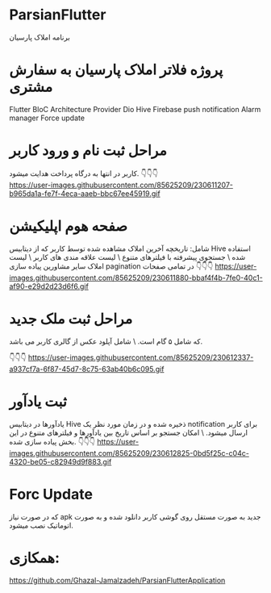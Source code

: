 # ParsianFlutter
برنامه املاک پارسیان
# پروژه فلاتر املاک پارسیان به سفارش مشتری
Flutter
BloC Architecture
Provider
Dio
Hive
Firebase push notification
Alarm manager
Force update

# مراحل ثبت نام و ورود کاربر
کاربر در انتها به درگاه پرداخت هدایت میشود. 
👇👇👇 \
https://user-images.githubusercontent.com/85625209/230611207-b965da1a-fe7f-4eca-aaeb-bbc67ee45919.gif

# صفحه هوم اپلیکیشن
شامل:
تاریخچه آخرین املاک مشاهده شده توسط کاربر که از دیتابیس Hive استفاده شده \ جستجوی پیشرفته با فیلترهای متنوع \ لیست علاقه مندی های کاربر \ لیست املاک سایر مشاورین
پیاده سازی pagination در تمامی صفحات 
 👇👇👇 
 https://user-images.githubusercontent.com/85625209/230611880-bbaf4f4b-7fe0-40c1-af90-e29d2d23d6f6.gif

 # مراحل ثبت ملک جدید
 که شامل ۵ گام است. \ شامل آپلود عکس از گالری کاربر می باشد.

👇👇👇
https://user-images.githubusercontent.com/85625209/230612337-a937cf7a-6f87-45d7-8c75-63ab40b6c095.gif

# ثبت یادآور
یادآورها در دیتابیس Hive ذخیره شده و در زمان مورد نظر یک notification برای کاربر ارسال میشود. \ امکان جستجو بر اساس تاریخ بین یادآورها و فیلترهای متنوع در این بخش پیاده سازی شده.
👇👇👇
https://user-images.githubusercontent.com/85625209/230612825-0bd5f25c-c04c-4320-be05-c82949d9f883.gif

# Forc Update
که در صورت نیاز apk جدید به صورت مستقل روی گوشی کاربر دانلود شده و به صورت اتوماتیک نصب میشود.

# همکازی:
https://github.com/Ghazal-Jamalzadeh/ParsianFlutterApplication
